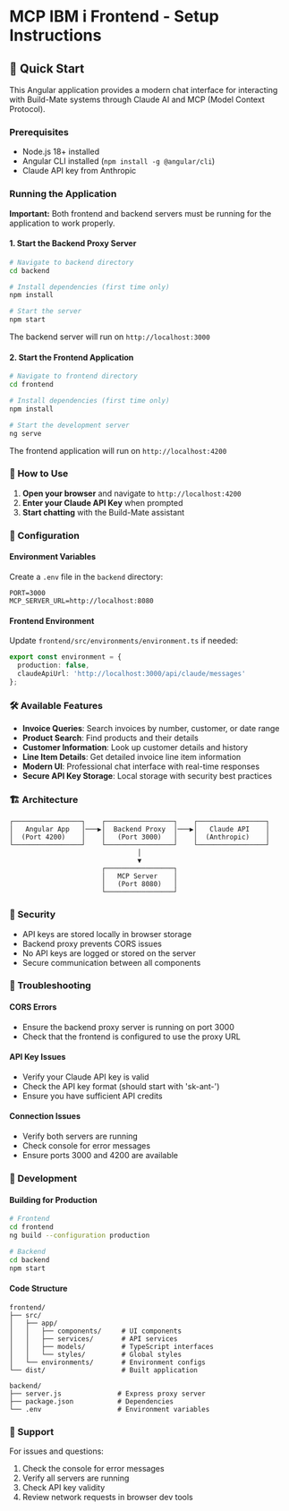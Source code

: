 # MCP IBM i Frontend - Setup Instructions

## 🚀 Quick Start

This Angular application provides a modern chat interface for interacting with Build-Mate systems through Claude AI and MCP (Model Context Protocol).

### Prerequisites

- Node.js 18+ installed
- Angular CLI installed (`npm install -g @angular/cli`)
- Claude API key from Anthropic

### Running the Application

**Important:** Both frontend and backend servers must be running for the application to work properly.

#### 1. Start the Backend Proxy Server

```bash
# Navigate to backend directory
cd backend

# Install dependencies (first time only)
npm install

# Start the server
npm start
```

The backend server will run on `http://localhost:3000`

#### 2. Start the Frontend Application

```bash
# Navigate to frontend directory
cd frontend

# Install dependencies (first time only)
npm install

# Start the development server
ng serve
```

The frontend application will run on `http://localhost:4200`

### 🎯 How to Use

1. **Open your browser** and navigate to `http://localhost:4200`
2. **Enter your Claude API Key** when prompted
3. **Start chatting** with the Build-Mate assistant

### 🔧 Configuration

#### Environment Variables

Create a `.env` file in the `backend` directory:

```
PORT=3000
MCP_SERVER_URL=http://localhost:8080
```

#### Frontend Environment

Update `frontend/src/environments/environment.ts` if needed:

```typescript
export const environment = {
  production: false,
  claudeApiUrl: 'http://localhost:3000/api/claude/messages'
};
```

### 🛠 Available Features

- **Invoice Queries**: Search invoices by number, customer, or date range
- **Product Search**: Find products and their details
- **Customer Information**: Look up customer details and history
- **Line Item Details**: Get detailed invoice line item information
- **Modern UI**: Professional chat interface with real-time responses
- **Secure API Key Storage**: Local storage with security best practices

### 🏗 Architecture

```
┌─────────────────┐    ┌─────────────────┐    ┌─────────────────┐
│   Angular App   │───▶│  Backend Proxy  │───▶│   Claude API    │
│  (Port 4200)    │    │   (Port 3000)   │    │  (Anthropic)    │
└─────────────────┘    └─────────────────┘    └─────────────────┘
                                │
                                ▼
                       ┌─────────────────┐
                       │   MCP Server    │
                       │   (Port 8080)   │
                       └─────────────────┘
```

### 🔐 Security

- API keys are stored locally in browser storage
- Backend proxy prevents CORS issues
- No API keys are logged or stored on the server
- Secure communication between all components

### 🐛 Troubleshooting

#### CORS Errors
- Ensure the backend proxy server is running on port 3000
- Check that the frontend is configured to use the proxy URL

#### API Key Issues
- Verify your Claude API key is valid
- Check the API key format (should start with 'sk-ant-')
- Ensure you have sufficient API credits

#### Connection Issues
- Verify both servers are running
- Check console for error messages
- Ensure ports 3000 and 4200 are available

### 📝 Development

#### Building for Production

```bash
# Frontend
cd frontend
ng build --configuration production

# Backend
cd backend
npm start
```

#### Code Structure

```
frontend/
├── src/
│   ├── app/
│   │   ├── components/     # UI components
│   │   ├── services/       # API services
│   │   ├── models/         # TypeScript interfaces
│   │   └── styles/         # Global styles
│   └── environments/       # Environment configs
└── dist/                   # Built application

backend/
├── server.js              # Express proxy server
├── package.json           # Dependencies
└── .env                   # Environment variables
```

### 🤝 Support

For issues and questions:
1. Check the console for error messages
2. Verify all servers are running
3. Check API key validity
4. Review network requests in browser dev tools